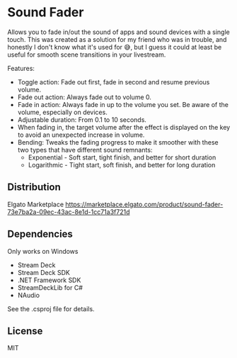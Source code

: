 ﻿# Sound Fader
Allows you to fade in/out the sound of apps and sound devices with a single touch. This was created as a solution for my friend who was in trouble, and honestly I don't know what it's used for 😅, but I guess it could at least be useful for smooth scene transitions in your livestream.

Features:
- Toggle action: Fade out first, fade in second and resume previous volume.
- Fade out action: Always fade out to volume 0.
- Fade in action: Always fade in up to the volume you set. Be aware of the volume, especially on devices.
- Adjustable duration: From 0.1 to 10 seconds.
- When fading in, the target volume after the effect is displayed on the key to avoid an unexpected increase in volume.
- Bending: Tweaks the fading progress to make it smoother with these two types that have different sound remnants:
  - Exponential - Soft start, tight finish, and better for short duration
  - Logarithmic - Tight start, soft finish, and better for long duration

## Distribution
Elgato Marketplace
https://marketplace.elgato.com/product/sound-fader-73e7ba2a-09ec-43ac-8e1d-1cc71a3f721d

## Dependencies
Only works on Windows
- Stream Deck
- Stream Deck SDK
- .NET Framework SDK
- StreamDeckLib for C#
- NAudio

See the .csproj file for details.

## License
MIT